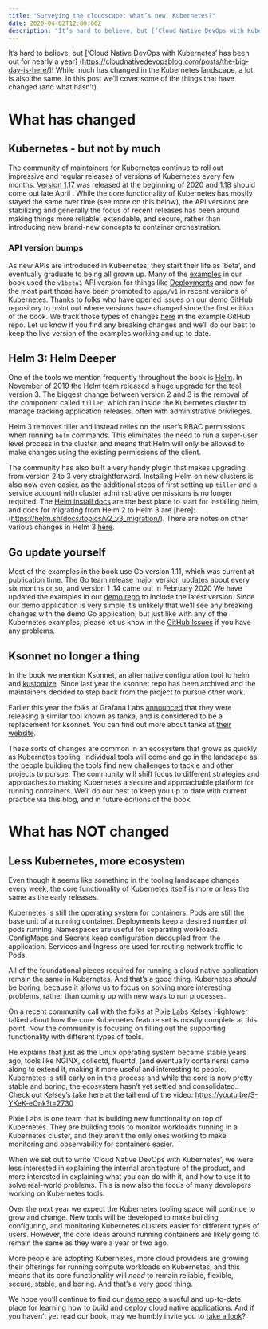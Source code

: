 ```yaml
---
title: "Surveying the cloudscape: what’s new, Kubernetes?"
date: 2020-04-02T12:00:00Z
description: "It’s hard to believe, but [‘Cloud Native DevOps with Kubernetes’ has been out for nearly a year] (https://cloudnativedevopsblog.com/posts/the-big-day-is-here/)! While much has changed in the Kubernetes landscape, a lot is also the same. In this post we’ll cover some of the things that have changed (and what hasn’t)."
---
```

It’s hard to believe, but [‘Cloud Native DevOps with Kubernetes’ has been out for nearly a year] (https://cloudnativedevopsblog.com/posts/the-big-day-is-here/)! While much has changed in the Kubernetes landscape, a lot is also the same. In this post we’ll cover some of the things that have changed (and what hasn’t).

<!--more-->

# What has changed

## Kubernetes - but not by much
The community of maintainers for Kubernetes continue to roll out impressive and regular releases of versions of Kubernetes every few months. [Version 1.17](https://kubernetes.io/blog/2019/12/09/kubernetes-1-17-release-announcement/) was released at the beginning of 2020 and [1.18](https://kubernetes.io/blog/2020/03/25/kubernetes-1-18-release-announcement/) should come out late April . While the core functionality of Kubernetes has mostly stayed the same over time (see more on this below), the API versions are stabilizing and generally the focus of recent releases has been around making things more reliable, extendable, and secure, rather than introducing new brand-new concepts to container orchestration.

### API version bumps

As new APIs are introduced in Kubernetes, they start their life as ‘beta’, and eventually graduate to being all grown up. Many of the [examples](https://github.com/cloudnativedevops/demo) in our book used the `v1beta1` API version for things like [Deployments](https://kubernetes.io/docs/concepts/workloads/controllers/deployment/) and now for the most part those have been promoted to `apps/v1` in recent versions of Kubernetes. Thanks to folks who have opened issues on our demo GitHub repository to point out where versions have changed since the first edition of the book. We track those types of changes [here](https://github.com/cloudnativedevops/demo#known-issues) in the example GitHub repo. Let us know if you find any breaking changes and we’ll do our best to keep the live version of the examples working and up to date.

## Helm 3: Helm Deeper

One of the tools we mention frequently throughout the book is [Helm](https://helm.sh/). In November of 2019 the Helm team released a huge upgrade for the tool, version 3. The biggest change between version 2 and 3 is the removal of the component called `tiller`, which ran inside the Kubernetes cluster to manage tracking application releases, often with administrative privileges.

Helm 3 removes tiller and instead relies on the user’s RBAC permissions when running `helm` commands. This eliminates the need to run a super-user level process in the cluster, and means that Helm will only be allowed to make changes using the existing permissions of the client.

The community has also built a very handy plugin that makes upgrading from version 2 to 3 very straightforward. Installing Helm on new clusters is also now even easier, as the additional steps of first setting up `tiller` and a service account with cluster administrative permissions is no longer required. The [Helm install docs](https://helm.sh/docs/intro/install/) are the best place to start for installing helm, and docs for migrating from Helm 2 to Helm 3 are [here]: (https://helm.sh/docs/topics/v2_v3_migration/). There are notes on other various changes in Helm 3 [here](https://v3.helm.sh/docs/faq/#changes-since-helm-2).


## Go update yourself

Most of the examples in the book use Go version 1.11, which was current at publication time. The Go team release major version updates about every six months or so, and version 1 .14 came out in February 2020 We have updated the examples in our [demo repo](https://github.com/cloudnativedevops/demo) to include the latest version. Since our demo application is very simple it’s unlikely that we’ll see any breaking changes with the demo Go application, but just like with any of the Kubernetes examples, please let us know in the [GitHub Issues](https://github.com/cloudnativedevops/demo/issues) if you have any problems.

## Ksonnet no longer a thing

In the book we mention Ksonnet, an alternative configuration tool to helm and [kustomize](https://github.com/kubernetes-sigs/kustomize). Since last year the ksonnet repo has been archived and the maintainers decided to step back from the project to pursue other work.

Earlier this year the folks at Grafana Labs [announced](https://grafana.com/blog/2020/01/09/introducing-tanka-our-way-of-deploying-to-kubernetes/) that they were releasing a similar tool known as tanka, and is considered to be a replacement for ksonnet. You can find out more about tanka at [their website](https://tanka.dev/).

These sorts of changes are common in an ecosystem that grows as quickly as Kubernetes tooling. Individual tools will come and go in the landscape as the people building the tools find new challenges to tackle and other projects to pursue. The community will shift focus to different strategies and approaches to making Kubernetes a secure and approachable platform for running containers. We’ll do our best to keep you up to date with current practice via this blog, and in future editions of the book.

# What has NOT changed

## Less Kubernetes, more ecosystem

Even though it seems like something in the tooling landscape changes every week, the core functionality of Kubernetes itself is more or less the same as the early releases.

Kubernetes is still the operating system for containers. Pods are still the base unit of a running container. Deployments keep a desired number of pods running. Namespaces are useful for separating workloads. ConfigMaps and Secrets keep configuration decoupled from the application. Services and Ingress are used for routing network traffic to Pods.

All of the foundational pieces required for running a cloud native application remain the same in Kubernetes. And that’s a good thing. Kubernetes _should_ be boring, because it allows us to focus on solving more interesting problems, rather than coming up with new ways to run processes.

On a recent community call with the folks at [Pixie Labs](https://pixielabs.ai/) Kelsey Hightower talked about how the core Kubernetes feature set is mostly complete at this point. Now the community is focusing on filling out the supporting functionality with different types of tools.

He explains that just as the Linux operating system became stable years ago, tools like NGINX, collectd, fluentd, (and eventually containers) came along to extend it, making it more useful and interesting to people. Kubernetes is still early on in this process and while the core is now pretty stable and boring, the ecosystem hasn’t yet settled and consolidated.. Check out Kelsey’s take here at the tail end of the video:
https://youtu.be/S-YKeK-eOnk?t=2730

Pixie Labs is one team that is building new functionality on top of Kubernetes. They are building tools to monitor workloads running in a Kubernetes cluster, and they aren’t the only ones working to make monitoring and observability for containers easier. 

When we set out to write ‘Cloud Native DevOps with Kubernetes’, we were less interested in explaining the internal architecture of the product, and more interested in explaining what you can do with it, and how to use it to solve real-world problems. This is now also the focus of many developers working on Kubernetes tools.

Over the next year we expect the Kubernetes tooling space will continue to grow and change. New tools will be developed to make building, configuring, and monitoring Kubernetes clusters easier for different types of users. However, the core ideas around running containers are likely going to remain the same as they were a year or two ago. 

More people are adopting Kubernetes, more cloud providers are growing their offerings for running compute workloads on Kubernetes, and this means that its core functionality will _need_ to remain reliable, flexible, secure, stable, and boring. And that’s a very good thing.

We hope you’ll continue to find our [demo repo](https://github.com/cloudnativedevops/demo) a useful and up-to-date place for learning how to build and deploy cloud native applications. And if you haven’t yet read our book, may we humbly invite you to [take a look](https://amzn.to/2PEPTjc)?

